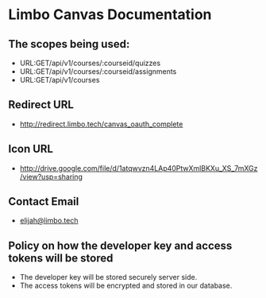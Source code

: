 # Limbo Canvas Documentation

## The scopes being used:

* URL:GET/api/v1/courses/:courseid/quizzes
* URL:GET/api/v1/courses/:courseid/assignments
* URL:GET/api/v1/courses

## Redirect URL

* http://redirect.limbo.tech/canvas_oauth_complete

## Icon URL

* http://drive.google.com/file/d/1atqwvzn4LAp40PtwXmlBKXu_XS_7mXGz/view?usp=sharing

## Contact Email

* elijah@limbo.tech

## Policy on how the developer key and access tokens will be stored

* The developer key will be stored securely server side.
* The access tokens will be encrypted and stored in our database.

